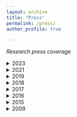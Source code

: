 ```yaml
---
layout: archive
title: "Press"
permalink: /press/
author_profile: true

---
```



*Research press coverage*

<details>
	<summary>2023</summary>
   <p> tinyML Foundation and Sony<br>
    <a href="https://www.prnewswire.com/news-releases/sony-semiconductor-solutions-concludes-pedestrian-safety-challenge-announces-winners-with-tinyml-foundation-and-the-city-of-san-jose-301948671.html?tc">Source</a><br>
    <a href="https://youtu.be/ZhBCtfalcOk?t=2870">Talk video</a><br>
  </p>
  <p> Nuremberg Institute of Technology <br>
    <a href="https://www.th-nuernberg.de/news/4895-die-ohm-bekommt-verstaerkung/">Source</a><br>
    <a href="https://github.com/caxenie/cristianaxenie.github.io/raw/master/files/CristianAxenie_Media_Coverage_Technische Hochschule Nürnberg Georg Simon Ohm.pdf">Download copy</a><br>
  </p>
	
</details>

<details>
	<summary>2021</summary>
  <p> International Mathematical Oncology Newsletter <br>
    <a href="https://thisweekmathonco.substack.com/p/this-week-in-mathonco-191">Source</a><br>
    <a href="https://github.com/caxenie/cristianaxenie.github.io/raw/master/files/CristianAXENIE-coverage- MathOncoBlog 191.pdf">Download copy</a><br>
  </p>
</details>

<details>
	<summary>2019</summary>
  <p> Merck KGaA, Darmstadt, Germany <br>
    <a href="https://app.ekipa.de/challenges/future-of-ai/brief">Source 1</a><br>
    <a href="https://www.thi.de/hochschule/aktuelles/news/thi-erfolgreich-in-ai-forschungswettbewerb">Source 2</a><br>
    <a href="https://www.youtube.com/watch?v=avtLwTM5xIw&ab_channel=ekipaCrowd">Source 3</a><br>
    <a href="https://github.com/caxenie/cristianaxenie.github.io/raw/master/files/CristianAxenie_Media_Coverage_THI_2019.pdf">Download copy</a><br>
  </p>
</details>



<details>
   <summary>2018</summary>
  <p> Lions Club, Chimesee, Germany <br>
    <a href="https://www.ovb-heimatzeitungen.de/wi-ge/2018/09/21/kuenstliche-intelligenz-im-fokus.ovb">Source</a><br>
    <a href="https://github.com/caxenie/cristianaxenie.github.io/raw/master/files/CristianAxenie_Media_Coverage_Lions_2018.pdf">Download copy</a><br>
  </p>
</details>

<details>
	<summary>2017</summary>
  <p> Basecamp.AI Winter School, Vienna, Austria <br>
    <a href="https://web.archive.org/web/20170318124321/http://www.basecamp.ai/student#mentors">Source</a><br>
    <a href="https://github.com/caxenie/cristianaxenie.github.io/raw/master/files/CristianAxenie_Media_Coverage_Basecamp_2017.pdf">Download copy</a><br>
  </p>
</details>

<details>
	<summary>2016</summary>
  <p> Welcome Trust "Hack the Senses" Competition, London, UK <br>
    <a href="https://www.wired.co.uk/article/how-to-hack-senses-see-sound">Source</a><br>
    <a href="https://github.com/caxenie/cristianaxenie.github.io/raw/master/files/CristianAxenie_Media_Coverage_Wired_2016.pdf">Download copy</a><br>
  </p>
</details>


<details>
	<summary>2015</summary>
  <p> IEEE CIS Summer School On Neuromorphic and Cyborg Intelligent Systems, Hangzhou, China<br>
    <a href="www.qaas.zju.edu.cn/news.asp?id=25">Source</a><br>
    <a href="https://github.com/caxenie/cristianaxenie.github.io/raw/master/files/CristianAxenie_Media_Coverage_Neuromoprhic_Cyborg_Intelligence_Zhejiang_2015.pdf">Download copy</a><br>
  </p>
</details>


<details>
	<summary>2009</summary>
  <p> IBM Best Linux Application Challenge, Bucharest, Romania <br>
    <a href="https://web.archive.org/web/20101105153553/http://www.dandragomir.biz/software/linux-application-2009-student-final.html">Source</a><br>
    <a href="https://github.com/caxenie/cristianaxenie.github.io/raw/master/files/CristianAxenie_Media_Coverage_IBM_2009.pdf">Download copy</a><br><br>
    International Technical Universities Competition, ZTS2009, Timisoara , Romania <br>
    <a href="https://www.viata-libera.ro/pdf/2009/05_mai/vlg_21_mai.pdf">Source</a><br>
    </p>
</details>  

